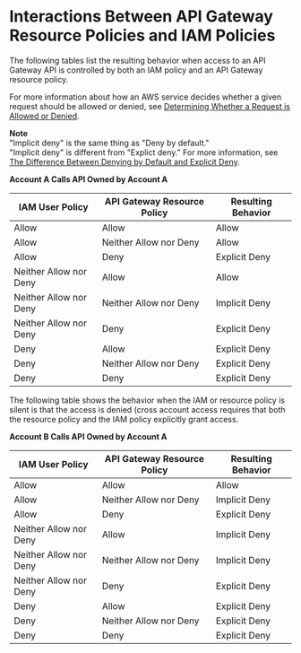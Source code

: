 # Interactions Between API Gateway Resource Policies and IAM Policies<a name="apigateway-resource-policies-iam-policies-interaction"></a>

The following tables list the resulting behavior when access to an API Gateway API is controlled by both an IAM policy and an API Gateway resource policy\.

For more information about how an AWS service decides whether a given request should be allowed or denied, see [Determining Whether a Request is Allowed or Denied](http://docs.aws.amazon.com/IAM/latest/UserGuide/reference_policies_evaluation-logic.html#policy-eval-denyallow)\.

**Note**  
"Implicit deny" is the same thing as "Deny by default\."  
"Implicit deny" is different from "Explict deny\." For more information, see [The Difference Between Denying by Default and Explicit Deny](http://docs.aws.amazon.com/IAM/latest/UserGuide/reference_policies_evaluation-logic.html#AccessPolicyLanguage_Interplay)\.


**Account A Calls API Owned by Account A**  

| IAM User Policy | API Gateway Resource Policy | Resulting Behavior | 
| --- | --- | --- | 
| Allow | Allow | Allow | 
| Allow | Neither Allow nor Deny | Allow | 
| Allow | Deny | Explicit Deny | 
| Neither Allow nor Deny | Allow | Allow | 
| Neither Allow nor Deny | Neither Allow nor Deny | Implicit Deny | 
| Neither Allow nor Deny | Deny | Explicit Deny | 
| Deny | Allow | Explicit Deny | 
| Deny | Neither Allow nor Deny | Explicit Deny | 
| Deny | Deny | Explicit Deny | 

The following table shows the behavior when the IAM or resource policy is silent is that the access is denied \(cross account access requires that both the resource policy and the IAM policy explicitly grant access\.


**Account B Calls API Owned by Account A**  

| IAM User Policy | API Gateway Resource Policy | Resulting Behavior | 
| --- | --- | --- | 
| Allow | Allow | Allow | 
| Allow | Neither Allow nor Deny | Implicit Deny | 
| Allow | Deny | Explicit Deny | 
| Neither Allow nor Deny | Allow | Implicit Deny | 
| Neither Allow nor Deny | Neither Allow nor Deny | Implicit Deny | 
| Neither Allow nor Deny | Deny | Explicit Deny | 
| Deny | Allow | Explicit Deny | 
| Deny | Neither Allow nor Deny | Explicit Deny | 
| Deny | Deny | Explicit Deny | 